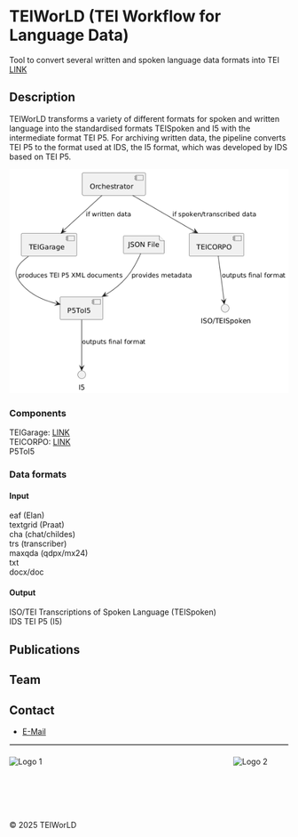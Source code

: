 # TEIWorLD (TEI Workflow for Language Data)
Tool to convert several written and spoken language data formats into TEI<br>
[LINK]()
## Description
TEIWorLD transforms a variety of different formats for spoken and written language into the standardised formats TEISpoken and I5 with the intermediate format TEI P5. For archiving written data, the pipeline converts TEI P5 to the format used at IDS, the I5 format, which was developed by IDS based on TEI P5.<br>
<div align="center">
  <img src="images/Grafik_UML.png" alt="Schematic representation of the components of TEIWorLD">
</div>

### Components
TEIGarage: [LINK](https://github.com/TEIC/TEIGarage)<br>
TEICORPO: [LINK](https://github.com/christopheparisse/teicorpo)<br>
P5ToI5<br>
### Data formats
#### Input
eaf (Elan)<br>
textgrid (Praat)<br>
cha (chat/childes)<br>
trs (transcriber)<br>
maxqda (qdpx/mx24)<br>
txt<br>
docx/doc<br>
#### Output
ISO/TEI Transcriptions of Spoken Language (TEISpoken)<br>
IDS TEI P5 (I5)<br>

## Publications

## Team

## Contact
* [E-Mail](mailto:data-steward@ids-mannheim.de)

<hr style="border: 1px solid #ccc; margin-bottom: 20px;">
<footer>
  <div style="display: flex; justify-content: space-between; align-items: center;">
    <img src="images/IDS_Vorlage.svg" alt="Logo 1" style="width: 300px; height: 100px;">
    <img src="images/textplus_logo_RGB.png" alt="Logo 2" style="width: 100px; height: 100px;">
  </div>
  <p>&copy; 2025 TEIWorLD</p>
</footer>
